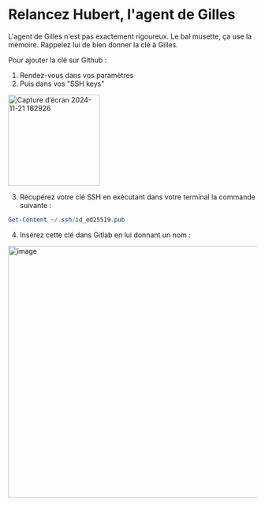 # Relancez Hubert, l'agent de Gilles

L'agent de Gilles n'est pas exactement rigoureux. Le bal musette, ça use la mémoire. Rappelez lui de bien donner la clé à Gilles. 

Pour ajouter la clé sur Github : 

1. Rendez-vous dans vos paramètres
2. Puis dans vos "SSH keys"

   
<img width="185" alt="Capture d’écran 2024-11-21 162926" src="https://github.com/user-attachments/assets/1b9dc26a-82a8-4eee-ba3e-b4be9442f3e0">


3. Récupérez votre clé SSH en exécutant dans votre terminal la commande suivante : 

```powershell
Get-Content ~/.ssh/id_ed25519.pub
```

4. Insérez cette clé dans Gitlab en lui donnant un nom : 

<img width="511" alt="image" src="https://github.com/user-attachments/assets/6da7f402-081d-4126-a8a1-1f7da17f01c1">

